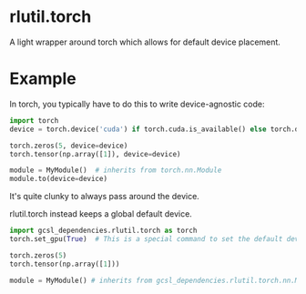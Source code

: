 # rlutil.torch

A light wrapper around torch which allows for default device placement.

# Example
In torch, you typically have to do this to write device-agnostic code:
```python
import torch
device = torch.device('cuda') if torch.cuda.is_available() else torch.device('cpu')

torch.zeros(5, device=device)
torch.tensor(np.array([1]), device=device)

module = MyModule()  # inherits from torch.nn.Module
module.to(device=device)
```
It's quite clunky to always pass around the device.

rlutil.torch instead keeps a global default device.
```python
import gcsl_dependencies.rlutil.torch as torch
torch.set_gpu(True)  # This is a special command to set the default device

torch.zeros(5)
torch.tensor(np.array([1]))

module = MyModule() # inherits from gcsl_dependencies.rlutil.torch.nn.Module
```

